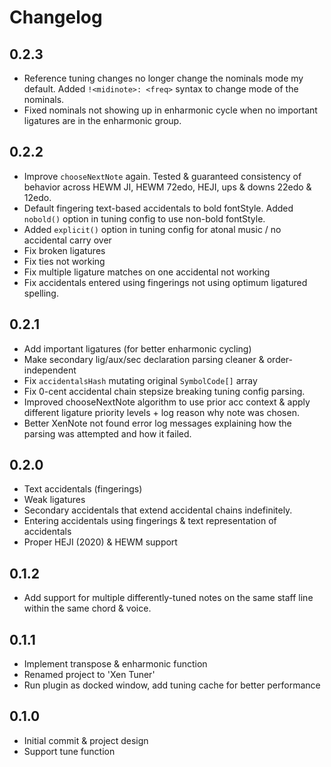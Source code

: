 # Changelog

## 0.2.3

- Reference tuning changes no longer change the nominals mode my default. Added `!<midinote>: <freq>` syntax to change mode of the nominals.
- Fixed nominals not showing up in enharmonic cycle when no important ligatures are in the enharmonic group.

## 0.2.2

- Improve `chooseNextNote` again. Tested & guaranteed consistency of behavior across HEWM JI, HEWM 72edo, HEJI, ups & downs 22edo & 12edo.
- Default fingering text-based accidentals to bold fontStyle. Added `nobold()` option in tuning config to use non-bold fontStyle.
- Added `explicit()` option in tuning config for atonal music / no accidental carry over
- Fix broken ligatures
- Fix ties not working
- Fix multiple ligature matches on one accidental not working
- Fix accidentals entered using fingerings not using optimum ligatured spelling.

## 0.2.1

- Add important ligatures (for better enharmonic cycling)
- Make secondary lig/aux/sec declaration parsing cleaner & order-independent
- Fix `accidentalsHash` mutating original `SymbolCode[]` array
- Fix 0-cent accidental chain stepsize breaking tuning config parsing.
- Improved chooseNextNote algorithm to use prior acc context & apply different ligature priority levels + log reason why note was chosen.
- Better XenNote not found error log messages explaining how the parsing was attempted and how it failed.

## 0.2.0

- Text accidentals (fingerings)
- Weak ligatures
- Secondary accidentals that extend accidental chains indefinitely.
- Entering accidentals using fingerings & text representation of accidentals
- Proper HEJI (2020) & HEWM support

## 0.1.2

- Add support for multiple differently-tuned notes on the same staff line within the same chord & voice.

## 0.1.1

- Implement transpose & enharmonic function
- Renamed project to 'Xen Tuner'
- Run plugin as docked window, add tuning cache for better performance

## 0.1.0

- Initial commit & project design
- Support tune function
